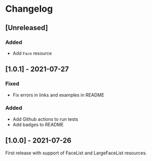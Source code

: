 # Changelog

## [Unreleased]

### Added

* Add `Face` resource

## [1.0.1] - 2021-07-27

### Fixed
* Fix errors in links and examples in README

### Added
* Add Github actions to run tests
* Add badges to README

## [1.0.0] - 2021-07-26

First release with support of FaceList and LargeFaceList resources.
